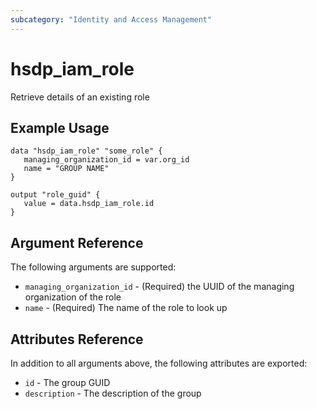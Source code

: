 ```yaml
---
subcategory: "Identity and Access Management"
---
```


# hsdp_iam_role

Retrieve details of an existing role

## Example Usage

```hcl
data "hsdp_iam_role" "some_role" {
   managing_organization_id = var.org_id
   name = "GROUP NAME"
}
```

```hcl
output "role_guid" {
   value = data.hsdp_iam_role.id
}
```

## Argument Reference

The following arguments are supported:

* `managing_organization_id` - (Required) the UUID of the managing organization of the role
* `name` - (Required) The name of the role to look up

## Attributes Reference

In addition to all arguments above, the following attributes are exported:

* `id` - The group GUID
* `description` - The description of the group

